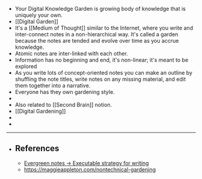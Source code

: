 - Your Digital Knowledge Garden is growing body of knowledge that is uniquely your own.
- [[Digital Garden]]
- It's a [[Medium of Thought]] similar to the Internet, where you write and inter-connect notes in a non-hierarchical way. It's called a garden because the notes are tended and evolve over time as you accrue knowledge.
- Atomic notes are inter-linked with each other.
- Information has no beginning and end, it's non-linear; it's meant to be explored
- As you write lots of concept-oriented notes you can make an outline by shuffling the note titles, write notes on any missing material, and edit them together into a narrative.
- Everyone has they own gardening style.
-
- Also related to [[Second Brain]] notion.
- [[Digital Gardening]]
-
-
- ---
- ## References
	- [Evergreen notes -> Executable strategy for writing](https://notes.andymatuschak.org/z4SDCZQeRo4xFEQ8H4qrSqd68ucpgE6LU155C?stackedNotes=z3PBVkZ2SvsAgFXkjHsycBeyS6Cw1QXf7kcD8)
	- https://maggieappleton.com/nontechnical-gardening